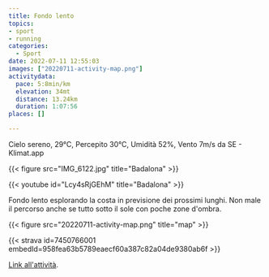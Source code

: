 ```yaml
---
title: Fondo lento
topics:
- sport
- running
categories:
  - Sport
date: 2022-07-11 12:55:03
images: ["20220711-activity-map.png"]
activitydata:
  pace: 5:8min/km
  elevation: 34mt
  distance: 13.24km
  duration: 1:07:56
places: []

---
```


Cielo sereno, 29°C, Percepito 30°C, Umidità 52%, Vento 7m/s da SE - Klimat.app

{{< figure src="IMG_6122.jpg" title="Badalona" >}}
<!--more-->

{{< youtube id="Lcy4sRjGEhM" title="Badalona" >}}

Fondo lento esplorando la costa in previsione dei prossimi lunghi. Non male il percorso anche se tutto sotto il sole con poche zone d'ombra.



{{<  figure src="20220711-activity-map.png" title="map" >}}


{{< strava id=7450766001 embedId=958fea63b5789eaecf60a387c82a04de9380ab6f >}}

[Link all'attività](https://strava.com/activities/7450766001).
